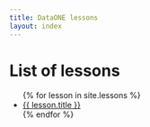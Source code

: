 ```yaml
---
title: DataONE lessons
layout: index
---
```


# List of lessons

<ul>
{% for lesson in site.lessons %}
  <li>
    <a
      href = "{{ site.baseurl }}/{{ lesson.url }}"
      title = "{{ lesson.title }}"
      target = "_blank"
      >
        {{ lesson.title }}
      </a>
  </li>
{% endfor %}
</ul>
